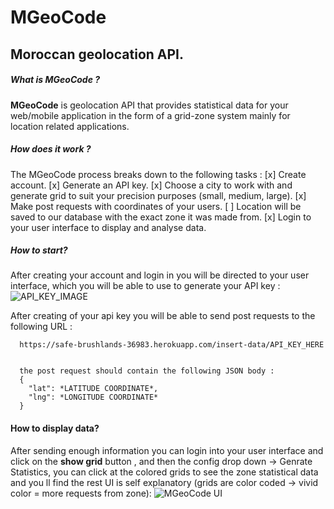 # MGeoCode
## Moroccan geolocation API.

##### What is MGeoCode ? 
 **MGeoCode** is geolocation API that provides statistical data for your web/mobile application in the form of a grid-zone system mainly for location related applications.
 
 
 ##### How does it work ?
 The MGeoCode process breaks down to the following tasks :
 [x] Create account.
 [x] Generate an API key.
 [x] Choose a city to work with and generate grid to suit your precision purposes (small, medium, large).
 [x] Make post requests with coordinates of your users.
 [ ] Location will be saved to our database with the exact zone it was made from.
 [x] Login to your user interface to display and analyse data.
 
 ##### How to start?
 After creating your account and login in you will be directed to your user interface, which you will be able to use to generate your API key :
 ![API_KEY_IMAGE](https://i.ibb.co/ZxC3YWH/snapshot-1595868908907.jpg)
 
  After creating of your api key you will be able to send post requests to the following URL : 
      
      https://safe-brushlands-36983.herokuapp.com/insert-data/API_KEY_HERE
      
      
      the post request should contain the following JSON body : 
      {
        "lat": *LATITUDE COORDINATE*,
        "lng": *LONGITUDE COORDINATE*
      }
      
   
      
 #### How to display data?
 
 After sending enough information you can login into your user interface and click on the **show grid** button , and then the config drop down -> Genrate Statistics, you can click at the colored grids to see the zone statistical data and 
 you ll find the rest UI is self explanatory (grids are color coded -> vivid color = more requests from zone):
 ![MGeoCode UI](https://i.ibb.co/Z1VXsFV/snapshot-1595870555489.jpg)
      
 
